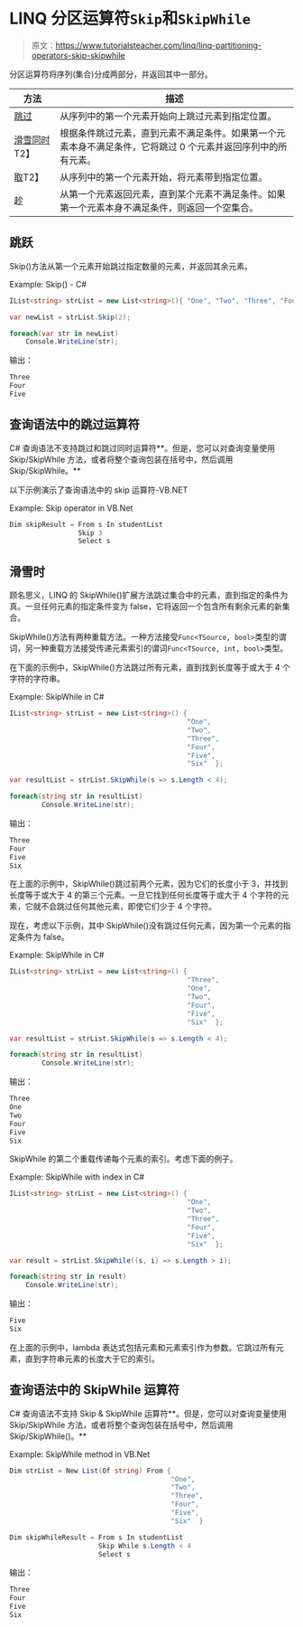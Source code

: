 # LINQ 分区运算符`Skip`和`SkipWhile`

> 原文：<https://www.tutorialsteacher.com/linq/linq-partitioning-operators-skip-skipwhile>

分区运算符将序列(集合)分成两部分，并返回其中一部分。

| 方法 | 描述 |
| --- | --- |
| [跳过](#skip) | 从序列中的第一个元素开始向上跳过元素到指定位置。 |
| [滑雪同时](#skipwhile)T2】 | 根据条件跳过元素，直到元素不满足条件。如果第一个元素本身不满足条件，它将跳过 0 个元素并返回序列中的所有元素。 |
| [取](/linq/linq-partitioning-operators-take-takewhile)T2】 | 从序列中的第一个元素开始，将元素带到指定位置。 |
| 趁 | 从第一个元素返回元素，直到某个元素不满足条件。如果第一个元素本身不满足条件，则返回一个空集合。 |

## 跳跃

Skip()方法从第一个元素开始跳过指定数量的元素，并返回其余元素。

Example: Skip() - C#

```cs
IList<string> strList = new List<string>(){ "One", "Two", "Three", "Four", "Five" };

var newList = strList.Skip(2);

foreach(var str in newList)
    Console.WriteLine(str);
```

输出：

```cs
Three
Four
Five
```

## 查询语法中的跳过运算符

C# 查询语法不支持跳过和跳过同时运算符**。但是，您可以对查询变量使用 Skip/SkipWhile 方法，或者将整个查询包装在括号中，然后调用 Skip/SkipWhile。**

以下示例演示了查询语法中的 skip 运算符-VB.NET

Example: Skip operator in VB.Net

```cs
Dim skipResult = From s In studentList
                 Skip 3
                 Select s
```

## 滑雪时

顾名思义，LINQ 的 SkipWhile()扩展方法跳过集合中的元素，直到指定的条件为真。一旦任何元素的指定条件变为 false，它将返回一个包含所有剩余元素的新集合。

SkipWhile()方法有两种重载方法。一种方法接受`Func<TSource, bool>`类型的谓词，另一种重载方法接受传递元素索引的谓词`Func<TSource, int, bool>`类型。

在下面的示例中，SkipWhile()方法跳过所有元素，直到找到长度等于或大于 4 个字符的字符串。

Example: SkipWhile in C#

```cs
IList<string> strList = new List<string>() { 
                                            "One", 
                                            "Two", 
                                            "Three", 
                                            "Four", 
                                            "Five", 
                                            "Six"  };

var resultList = strList.SkipWhile(s => s.Length < 4);

foreach(string str in resultList)
        Console.WriteLine(str);
```

输出：

```cs
Three
Four
Five
Six
```

在上面的示例中，SkipWhile()跳过前两个元素，因为它们的长度小于 3，并找到长度等于或大于 4 的第三个元素。一旦它找到任何长度等于或大于 4 个字符的元素，它就不会跳过任何其他元素，即使它们少于 4 个字符。

现在，考虑以下示例，其中 SkipWhile()没有跳过任何元素，因为第一个元素的指定条件为 false。

Example: SkipWhile in C#

```cs
IList<string> strList = new List<string>() { 
                                            "Three", 
                                            "One", 
                                            "Two", 
                                            "Four", 
                                            "Five", 
                                            "Six"  };

var resultList = strList.SkipWhile(s => s.Length < 4);

foreach(string str in resultList)
        Console.WriteLine(str);
```

输出：

```cs
Three
One
Two
Four
Five
Six
```

SkipWhile 的第二个重载传递每个元素的索引。考虑下面的例子。

Example: SkipWhile with index in C#

```cs
IList<string> strList = new List<string>() { 
                                            "One", 
                                            "Two", 
                                            "Three", 
                                            "Four", 
                                            "Five", 
                                            "Six"  };

var result = strList.SkipWhile((s, i) => s.Length > i);

foreach(string str in result)
    Console.WriteLine(str);
```

输出：

```cs
Five
Six
```

在上面的示例中，lambda 表达式包括元素和元素索引作为参数。它跳过所有元素，直到字符串元素的长度大于它的索引。

## 查询语法中的 SkipWhile 运算符

C# 查询语法不支持 Skip & SkipWhile 运算符**。但是，您可以对查询变量使用 Skip/SkipWhile 方法，或者将整个查询包装在括号中，然后调用 Skip/SkipWhile()。**

Example: SkipWhile method in VB.Net

```cs
Dim strList = New List(Of string) From {
                                        "One", 
                                        "Two", 
                                        "Three", 
                                        "Four", 
                                        "Five", 
                                        "Six"  }

Dim skipWhileResult = From s In studentList
                      Skip While s.Length < 4
                      Select s
```

输出：

```cs
Three
Four
Five
Six
```